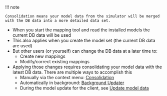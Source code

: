 <!--
    SPDX-FileCopyrightText: Copyright (C) swift Project Community / Contributors
    SPDX-License-Identifier: GFDL-1.3-only
-->

!!! note

    Consolidation means your model data from the simulator will be merged with the DB data into a more detailed data set.

-   When you start the mapping tool and read the installed models the current DB data will be used
-   This also applies when you create the model set (the current DB data are used)
-   But other users (or yourself) can change the DB data at a later time to:
    -   Create new mappings
    -   Modify/correct existing mappings
-  Applying those changes requires consolidating your model data with the latest DB data.
   There are multiple ways to accomplish this
    -   Manually via the context menu: [Consolidation](./consolidation.md)
    -   Automatically in background: [Background Updater](./background_updater.md)
    -   During the model update for the client, see [Update model data](./../flying/update_model_data.md)
